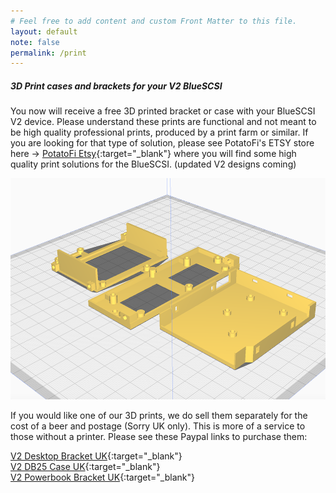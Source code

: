 ```yaml
---
# Feel free to add content and custom Front Matter to this file.
layout: default
note: false
permalink: /print
---
```


##### 3D Print cases and brackets for your V2 BlueSCSI

You now will receive a free 3D printed bracket or case with your BlueSCSI V2 device. Please understand these prints are functional and not meant to be high quality professional prints, produced by a print farm or similar. If you are looking for that type of solution, please see PotatoFi's ETSY store here → [PotatoFi Etsy](https://www.etsy.com/uk/shop/PotatoFi){:target="_blank"} where you will find some high quality print solutions for the BlueSCSI. (updated V2 designs coming)

  <p class="lead text-center">
    <img src="/assets/img/3dprint.png" class="img-thumbnail" alt="bracket">
  </p>
            
If you would like one of our 3D prints, we do sell them separately for the cost of a beer and postage (Sorry UK only). This is more of a service to those without a printer. Please see these Paypal links to purchase them:

[V2 Desktop Bracket UK](https://py.pl/80Qbr){:target="_blank"} <br>
[V2 DB25 Case UK](https://py.pl/6Rm0GXE7soH){:target="_blank"} <br>
[V2 Powerbook Bracket UK](https://py.pl/1HxUhOewGzE){:target="_blank"}